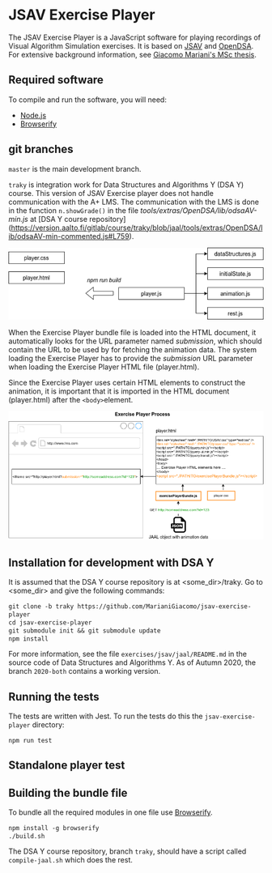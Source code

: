 # JSAV Exercise Player

The JSAV Exercise Player is a JavaScript software for playing recordings of
Visual Algorithm Simulation exercises. It is based on
[JSAV](http://jsav.io) and [OpenDSA](https://github.com/OpenDSA/OpenDSA).
For extensive background information, see
[Giacomo Mariani's MSc thesis](https://aaltodoc.aalto.fi/handle/123456789/44448).

## Required software

To compile and run the software, you will need:

- [Node.js](https://nodejs.org/en/)
- [Browserify](http://browserify.org/)

## git branches

`master` is the main development branch.

`traky` is integration work for Data Structures and Algorithms Y (DSA Y) course.
This version of JSAV Exercise player does not handle communication with the
A+ LMS. The communication with the LMS is done in the function `n.showGrade()`
in the file
*tools/extras/OpenDSA/lib/odsaAV-min.js* at [DSA Y course repository]
(https://version.aalto.fi/gitlab/course/traky/blob/jaal/tools/extras/OpenDSA/lib/odsaAV-min-commented.js#L759).


![](./Exercise_Player-modules.png)

When the Exercise Player bundle file is loaded into the HTML document, it
automatically looks for the URL parameter named *submission*, which should
contain the URL to be used by for fetching the animation data. The system
loading the Exercise Player has to provide the *submission* URL parameter when
loading the Exercise Player HTML file (player.html).

Since the Exercise Player uses certain HTML elements to construct the animation,
it is important that it is imported in the HTML document (player.html) after the
`<body>`element.

![](./Exercise_Player-process.png)

## Installation for development with DSA Y

It is assumed that the DSA Y course repository is at <some_dir>/traky.
Go to <some_dir> and give the following commands:

    git clone -b traky https://github.com/MarianiGiacomo/jsav-exercise-player
    cd jsav-exercise-player
    git submodule init && git submodule update
    npm install

For more information, see the file `exercises/jsav/jaal/README.md` in the
source code of Data Structures and Algorithms Y. As of Autumn 2020, the branch
`2020-both` contains a working version.

## Running the tests
The tests are written with Jest. To run the tests do this the
`jsav-exercise-player` directory:

    npm run test

## Standalone player test

## Building the bundle file
To bundle all the required modules in one file use [Browserify](http://browserify.org/).

    npm install -g browserify
    ./build.sh

The DSA Y course repository, branch `traky`, should have a script called
`compile-jaal.sh` which does the rest.
